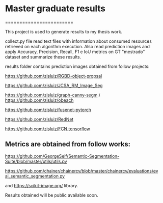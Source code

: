 # Master graduate results
========================

This project is used to generate results to my thesis work.

collect.py file read text files with information about consumed resources retrieved on each algorithm execution. Also read prediction images and apply Accuracy, Precision, Recall, F1 e IoU metrics on GT "mestrado" dataset and summarize these results.

results folder contains prediction images obtained from follow projects:

https://github.com/zisluiz/RGBD-object-propsal

https://github.com/zisluiz/JCSA_RM_Image_Seg

https://github.com/zisluiz/graph-canny-segm / https://github.com/zisluiz/obeach

https://github.com/zisluiz/fusenet-pytorch

https://github.com/zisluiz/RedNet

https://github.com/zisluiz/FCN.tensorflow

## Metrics are obtained from follow works:
https://github.com/GeorgeSeif/Semantic-Segmentation-Suite/blob/master/utils/utils.py

https://github.com/chainer/chainercv/blob/master/chainercv/evaluations/eval_semantic_segmentation.py

and https://scikit-image.org/ library. 


Results obtained will be public available soon.     
